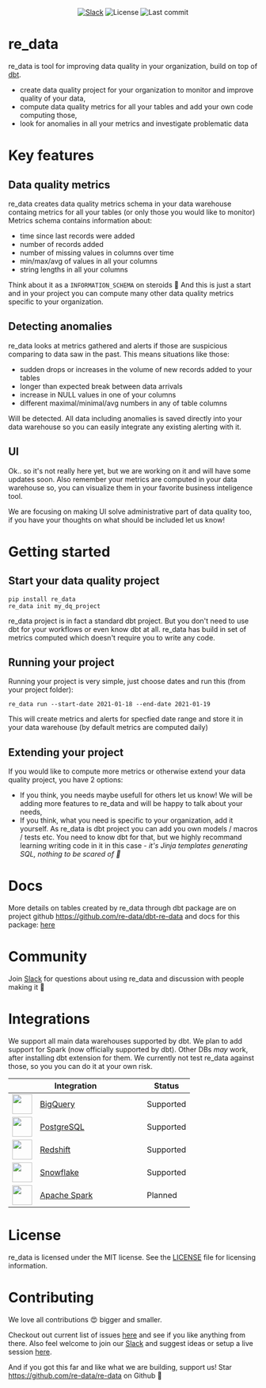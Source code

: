 <p align="center">
<a href="http://redata.team/slack"><img alt="Slack" src="https://img.shields.io/badge/chat-slack-blue.svg"/></a>
<img alt="License" src="https://img.shields.io/github/license/redata-team/redata?color=violet"/>
<img alt="Last commit" src="https://img.shields.io/github/last-commit/redata-team/redata"/>
</p>

# re_data

re_data is tool for improving data quality in your organization, build on top of [dbt](https://github.com/fishtown-analytics/dbt).

* create data quality project for your organization to monitor and improve quality of your data,
* compute data quality metrics for all your tables and add your own code computing those,
* look for anomalies in all your metrics and investigate problematic data

# Key features

## Data quality metrics
re_data creates data quality metrics schema in your data warehouse containg metrics for all your tables (or only those you would like to monitor)
Metrics schema contains information about:

* time since last records were added
* number of records added
* number of missing values in columns over time
* min/max/avg of values in all your columns
* string lengths in all your columns

Think about it as a `INFORMATION_SCHEMA` on steroids :muscle:
And this is just a start and in your project you can compute many other data quality metrics specific to your organization.

## Detecting anomalies

re_data looks at metrics gathered and alerts if those are suspicious comparing to data saw in the past. This means situations like those:
* sudden drops or increases in the volume of new records added to your tables
* longer than expected break between data arrivals
* increase in NULL values in one of your columns
* different maximal/minimal/avg numbers in any of table columns

Will be detected. All data including anomalies is saved directly into your data warehouse so you can easily integrate any existing alerting with it.

## UI

Ok.. so it's not really here yet, but we are working on it and will have some updates soon. Also remember your metrics are computed in your data warehouse so, you can visualize them in your favorite business inteligence tool.

We are focusing on making UI solve administrative part of data quality too, if you have your thoughts on what should be included let us know!

# Getting started
## Start your data quality project


```
pip install re_data
re_data init my_dq_project
```

re_data project is in fact a standard dbt project. But you don't need to use dbt for your workflows or even know dbt at all.
re_data has build in set of metrics computed which doesn't require you to write any code.

## Running your project

Running your project is very simple, just choose dates and run this (from your project folder):

```
re_data run --start-date 2021-01-18 --end-date 2021-01-19
```

This will create metrics and alerts for specfied date range and store it in your data warehouse (by default metrics are computed daily)

## Extending your project

If you would like to compute more metrics or otherwise extend your data quality project, you have 2 options:

* If you think, you needs maybe usefull for others let us know! We will be adding more features to re_data and will be happy to talk about your needs,
* If you think, what you need is specific to your organization, add it yourself. As re_data is dbt project you can add you own models / macros / tests etc. You need to know dbt for that, but we highly recommand learning writing code in it in this case - *it's Jinja templates generating SQL, nothing to be scared of :see_no_evil:*

# Docs

More details on tables created by re_data through dbt package are on project github https://github.com/re-data/dbt-re-data and docs for this package: [here](https://re-data.github.io/dbt-re-data/#!/overview/re_data)

# Community

Join [Slack](http://redata.team/slack) for questions about using re_data and discussion with people making it :slightly_smiling_face:


# Integrations

We support all main data warehouses supported by dbt. We plan to add support for Spark (now officially supported by dbt). Other DBs *may* work, after installing  dbt extension for them. We currently not test re_data against those, so you you can do it at your own risk.

<table>
	<thead>
		<tr>
			<th colspan="2">Integration</th>
			<th>Status</th>
		</tr>
	</thead>
	<tbody>
		<tr><td><img height="40" src="https://miro.medium.com/max/1024/0*eDEy4S8zFfYnRt1X.png" /></td><td style="width: 200px;"><a href="https://cloud.google.com/bigquery">BigQuery</a></td><td>Supported</td></tr>
		<tr><td><img height="40" src="https://www.pngkey.com/png/full/20-201458_when-ubers-engineering-team-published-a-blog-post.png" /></td><td style="width: 200px;"><a href="https://www.postgresql.org/">PostgreSQL</a></td><td>Supported</td></tr>
		<tr><td><img height="40" src="https://dbdb.io/media/logos/amazon-redshift.png" /></td><td style="width: 200px;"><a href="https://aws.amazon.com/redshift/">Redshift</a></td><td>Supported</td></tr>
		<tr><td><img height="40" src="https://www.snowflake.com/wp-content/themes/snowflake/img/snowflake-logo-blue@2x.png" /> </td><td style="width: 200px;"><a href="https://www.snowflake.com/">Snowflake</a></td><td>Supported</td></tr>
		<tr><td><img height="40" src="https://upload.wikimedia.org/wikipedia/commons/thumb/f/f3/Apache_Spark_logo.svg/1200px-Apache_Spark_logo.svg.png" /> </td><td style="width: 200px;"><a href="https://spark.apache.org/">Apache Spark</a></td><td>Planned</td></tr>
	</tbody>
</table>


# License
re_data is licensed under the MIT license. See the [LICENSE](LICENSE) file for licensing information.

# Contributing

We love all contributions :heart_eyes: bigger and smaller.

Checkout out current list of issues [here](https://github.com/re-data/re-data/issues) and see if you like anything from there. Also feel welcome to join our [Slack](http://redata.team/slack) and suggest ideas or setup a live session [here](https://calendly.com/mateuszklimek/30min). 

And if you got this far and like what we are building, support us! Star https://github.com/re-data/re-data on Github :star_struck:

